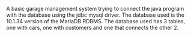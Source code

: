 A basic garage management system trying to connect the java program with the database using the jdbc mysql driver.
The database used is the 10.1.34 version of the MariaDB RDBMS.
The database used has 3 tables, one with cars, one with customers and one that connects the other 2.
